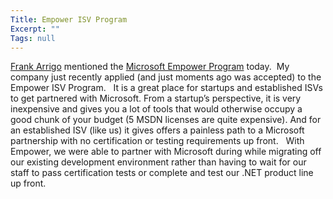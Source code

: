 ```yaml
---
Title: Empower ISV Program
Excerpt: ""
Tags: null
---
```

<div class="Section1"> <a href="http://weblogs.asp.net/frankarr/posts/41163.aspx" target="_blank">Frank Arrigo</a> mentioned the <a href="http://members.microsoft.com/partner/isv/empower/default.aspx" target="_blank">Microsoft Empower Program</a> today.  My company just recently applied (and just moments ago was accepted) to the Empower ISV Program.
  
 It is a great place for startups and established ISVs to get partnered with Microsoft. From a startup&#8217;s perspective, it is very inexpensive and gives you a lot of tools that would otherwise occupy a good chunk of your budget (5 MSDN licenses are quite expensive). And for an established ISV (like us) it gives offers a painless path to a Microsoft partnership with no certification or testing requirements up front.
  
 With Empower, we were able to partner with Microsoft during while migrating off our existing development environment rather than having to wait for our staff to pass certification tests or complete and test our .NET product line up front.
</div>